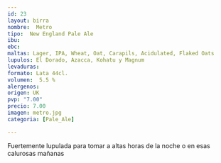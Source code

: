 ```yaml
---
id: 23
layout: birra
nombre:  Metro
tipo:  New England Pale Ale
ibu: 
ebc:
maltas: Lager, IPA, Wheat, Oat, Carapils, Acidulated, Flaked Oats
lupulos: El Dorado, Azacca, Kohatu y Magnum
levaduras: 
formato: Lata 44cl.
volumen:  5.5 %
alergenos: 
origen: UK
pvp: "7.00"
precio: 7.00
imagen: metro.jpg
categoria: [Pale_Ale]

---
```

Fuertemente lupulada para tomar a altas horas de la noche o en esas calurosas mañanas





























